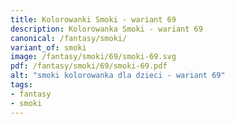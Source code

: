 ```yaml
---
title: Kolorowanki Smoki - wariant 69
description: Kolorowanka Smoki - wariant 69
canonical: /fantasy/smoki/
variant_of: smoki
image: /fantasy/smoki/69/smoki-69.svg
pdf: /fantasy/smoki/69/smoki-69.pdf
alt: "smoki kolorowanka dla dzieci - wariant 69"
tags:
- fantasy
- smoki
---
```

